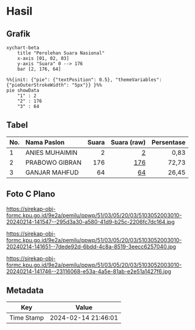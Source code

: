# Hasil

## Grafik

```mermaid
xychart-beta
    title "Perolehan Suara Nasional"
    x-axis [01, 02, 03]
    y-axis "Suara" 0 --> 176
    bar [2, 176, 64]
```

```mermaid
%%{init: {"pie": {"textPosition": 0.5}, "themeVariables": {"pieOuterStrokeWidth": "5px"}} }%%
pie showData
    "1" : 2
    "2" : 176
    "3" : 64
```

## Tabel

| No. | Nama Paslon    | Suara | Suara (raw) | Persentase |
|:--- |:-------------- | -----:| -----------:| ----------:|
| 1   | ANIES MUHAIMIN | 2     | [2][p-1]    | 0,83       |
| 2   | PRABOWO GIBRAN | 176   | [176][p-2]  | 72,73      |
| 3   | GANJAR MAHFUD  | 64    | [64][p-3]   | 26,45      |


[p-1]: https://github.com/gigit-pemilu/pemilu-2024/blob/main/pilpres/hitung-suara/sub/51-bali/sub/03-badung/sub/05-kuta-selatan/sub/2003-kutuh/sub/010-tps/sub/paslon-1.txt
[p-2]: https://github.com/gigit-pemilu/pemilu-2024/blob/main/pilpres/hitung-suara/sub/51-bali/sub/03-badung/sub/05-kuta-selatan/sub/2003-kutuh/sub/010-tps/sub/paslon-2.txt
[p-3]: https://github.com/gigit-pemilu/pemilu-2024/blob/main/pilpres/hitung-suara/sub/51-bali/sub/03-badung/sub/05-kuta-selatan/sub/2003-kutuh/sub/010-tps/sub/paslon-3.txt

## Foto C Plano

https://sirekap-obj-formc.kpu.go.id/9e2a/pemilu/ppwp/51/03/05/20/03/5103052003010-20240214-141547--295d3a30-a580-41d9-b25c-2206fc7dc164.jpg

https://sirekap-obj-formc.kpu.go.id/9e2a/pemilu/ppwp/51/03/05/20/03/5103052003010-20240214-141651--7dede92d-6bdd-4c8a-8519-3eecc6257040.jpg

https://sirekap-obj-formc.kpu.go.id/9e2a/pemilu/ppwp/51/03/05/20/03/5103052003010-20240214-141746--23116068-e53a-4a5e-81ab-e2e51a1427f6.jpg


## Metadata

| Key        | Value               |
| ---------- | ------------------- |
| Time Stamp | 2024-02-14 21:46:01 |



